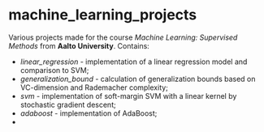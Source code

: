# machine_learning_projects
Various projects made for the course *Machine Learning: Supervised Methods* from **Aalto University**. Contains:
- *linear_regression* - implementation of a linear regression model and comparison to SVM;
- *generalization_bound* - calculation of generalization bounds based on VC-dimension and Rademacher complexity;
- *svm* - implementation of soft-margin SVM with a linear kernel by stochastic gradient descent;
- *adaboost* - implementation of AdaBoost;
- 